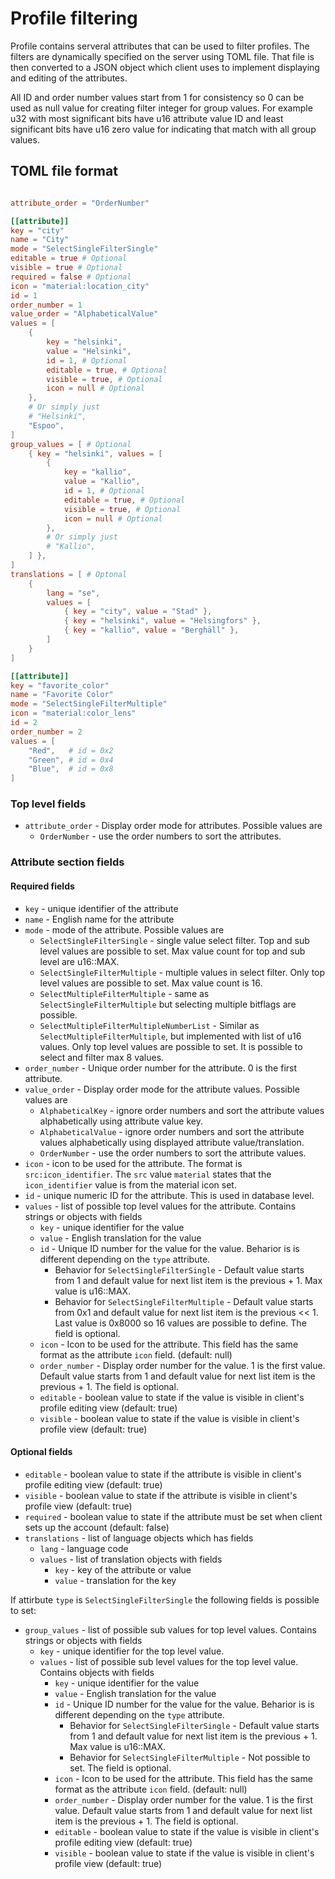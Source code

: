 
# Profile filtering

Profile contains serveral attributes that can be used to filter profiles. The
filters are dynamically specified on the server using TOML file. That file
is then converted to a JSON object which client uses to implement
displaying and editing of the attributes.

All ID and order number values start from 1 for consistency so 0 can be used
as null value for creating filter integer for group values. For example u32
with most significant bits have u16 attribute value ID and least significant
bits have u16 zero value for indicating that match with all group values.

## TOML file format

```toml

attribute_order = "OrderNumber"

[[attribute]]
key = "city"
name = "City"
mode = "SelectSingleFilterSingle"
editable = true # Optional
visible = true # Optional
required = false # Optional
icon = "material:location_city"
id = 1
order_number = 1
value_order = "AlphabeticalValue"
values = [
    {
        key = "helsinki",
        value = "Helsinki",
        id = 1, # Optional
        editable = true, # Optional
        visible = true, # Optional
        icon = null # Optional
    },
    # Or simply just
    # "Helsinki",
    "Espoo",
]
group_values = [ # Optional
    { key = "helsinki", values = [
        {
            key = "kallio",
            value = "Kallio",
            id = 1, # Optional
            editable = true, # Optional
            visible = true, # Optional
            icon = null # Optional
        },
        # Or simply just
        # "Kallio",
    ] },
]
translations = [ # Optonal
    {
        lang = "se",
        values = [
            { key = "city", value = "Stad" },
            { key = "helsinki", value = "Helsingfors" },
            { key = "kallio", value = "Berghäll" },
        ]
    }
]

[[attribute]]
key = "favorite_color"
name = "Favorite Color"
mode = "SelectSingleFilterMultiple"
icon = "material:color_lens"
id = 2
order_number = 2
values = [
    "Red",   # id = 0x2
    "Green", # id = 0x4
    "Blue",  # id = 0x8
]


```
### Top level fields

- `attribute_order` - Display order mode for attributes.
    Possible values are
    - `OrderNumber` - use the order numbers to sort the attributes.

### Attribute section fields

#### Required fields
- `key` - unique identifier of the attribute
- `name` - English name for the attribute
- `mode` - mode of the attribute. Possible values are
    - `SelectSingleFilterSingle` - single value select filter. Top and sub
        level values are possible to set. Max value count for top and sub
        level are u16::MAX.
    - `SelectSingleFilterMultiple` - multiple values in select filter.
        Only top level values are possible to set. Max value count is 16.
    - `SelectMultipleFilterMultiple` - same as `SelectSingleFilterMultiple`
        but selecting multiple bitflags are possible.
    - `SelectMultipleFilterMultipleNumberList` - Similar as
        `SelectMultipleFilterMultiple`, but implemented with list of u16 values.
        Only top level values are possible to set.
        It is possible to select and filter max 8 values.
- `order_number` - Unique order number for the attribute.
        0 is the first attribute.
- `value_order` - Display order mode for the attribute values.
    Possible values are
    - `AlphabeticalKey` - ignore order numbers and sort the attribute values
        alphabetically using attribute value key.
    - `AlphabeticalValue` - ignore order numbers and sort the attribute
      values alphabetically using displayed attribute value/translation.
    - `OrderNumber` - use the order numbers to sort the attribute values.
- `icon` - icon to be used for the attribute. The format is
        `src:icon_identifier`. The `src` value `material` states
        that the `icon_identifier` value is from the material icon set.
- `id` - unique numeric ID for the attribute. This is used in database
        level.
- `values` - list of possible top level values for the attribute.
    Contains strings or objects with fields
    - `key` - unique identifier for the value
    - `value` - English translation for the value
    - `id` - Unique ID number for the value for the value. Beharior is
        is different depending on the `type` attribute.
        - Behavior for `SelectSingleFilterSingle` - Default value starts
            from 1 and default value for next list item is the previous + 1.
            Max value is u16::MAX.
        - Behavior for `SelectSingleFilterMultiple` - Default value starts
            from 0x1 and default value for next list item is the
            previous << 1. Last value is 0x8000 so 16 values are possible
            to define.
        The field is optional.
    - `icon` - Icon to be used for the attribute.
        This field has the same format as the attribute `icon` field.
        (default: null)
    - `order_number` - Display order number for the value.
        1 is the first value.
        Default value starts from 1 and default value for next
        list item is the previous + 1.
        The field is optional.
    - `editable` - boolean value to state if the value is visible
            in client's profile editing view
            (default: true)
    - `visible` - boolean value to state if the value is visible
        in client's profile view
        (default: true)

#### Optional fields

- `editable` - boolean value to state if the attribute is
                visible in client's profile editing view
               (default: true)
- `visible` - boolean value to state if the attribute is visible
                in client's profile view
                (default: true)
- `required` - boolean value to state if the attribute must be set
                when client sets up the account
                (default: false)
- `translations` - list of language objects which has fields
    - `lang` - language code
    - `values` - list of translation objects with fields
        - `key` - key of the attribute or value
        - `value` - translation for the key

If attirbute `type` is `SelectSingleFilterSingle` the following fields is
possible to set:

- `group_values` - list of possible sub values for top level values.
    Contains strings or objects with fields
    - `key` - unique identifier for the top level value.
    - `values` - list of possible sub level values for the top level value.
        Contains objects with fields
        - `key` - unique identifier for the value
        - `value` - English translation for the value
        - `id` - Unique ID number for the value for the value. Beharior is
            is different depending on the `type` attribute.
            - Behavior for `SelectSingleFilterSingle` - Default value starts
                from 1 and default value for next list item is the previous + 1.
                Max value is u16::MAX.
            - Behavior for `SelectSingleFilterMultiple` - Not possible to set.
            The field is optional.
        - `icon` - Icon to be used for the attribute.
            This field has the same format as the attribute `icon` field.
            (default: null)
        - `order_number` - Display order number for the value.
            1 is the first value.
            Default value starts from 1 and default value for next
            list item is the previous + 1.
            The field is optional.
        - `editable` - boolean value to state if the value is visible
            in client's profile editing view
            (default: true)
        - `visible` - boolean value to state if the value is visible
            in client's profile view
            (default: true)
